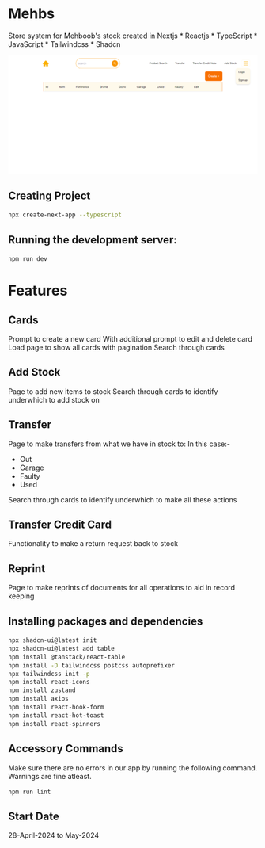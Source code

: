 # Mehbs

Store system for Mehboob's stock created in Nextjs * Reactjs * TypeScript * JavaScript * Tailwindcss * Shadcn

![](/public/mehboobslive.png)

## Creating Project

```bash
npx create-next-app --typescript
```

## Running the development server:

```bash
npm run dev
```
# Features

## Cards

Prompt to create a new card
With additional prompt to edit and delete card
Load page to show all cards with pagination
Search through cards

## Add Stock

Page to add new items to stock
Search through cards to identify underwhich to add stock on

## Transfer

Page to make transfers from what we have in stock to:
In this case:-
- Out
- Garage
- Faulty
- Used

Search through cards to identify underwhich to make all these actions

## Transfer Credit Card

Functionality to make a return request back to stock

## Reprint

Page to make reprints of documents for all operations to aid in record keeping

## Installing packages and dependencies

```bash
npx shadcn-ui@latest init
npx shadcn-ui@latest add table
npm install @tanstack/react-table
npm install -D tailwindcss postcss autoprefixer
npx tailwindcss init -p
npm install react-icons
npm install zustand
npm install axios
npm install react-hook-form
npm install react-hot-toast
npm install react-spinners
```

## Accessory Commands

Make sure there are no errors in our app by running the following command. Warnings are fine atleast. 
```bash
npm run lint
```

## Start Date

28-April-2024 to May-2024
